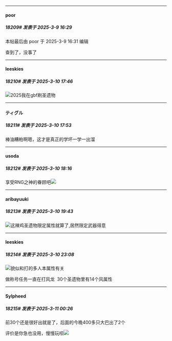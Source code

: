 ﻿
*****

####  poor  
##### 18209#       发表于 2025-3-9 16:29

 本帖最后由 poor 于 2025-3-9 16:31 编辑 

查到了，没事了


*****

####  leeskies  
##### 18210#       发表于 2025-3-10 17:46

<img src="https://static.saraba1st.com/image/smiley/face2017/076.png" referrerpolicy="no-referrer">2025我在gbf刷圣遗物


*****

####  ティグル  
##### 18211#       发表于 2025-3-10 17:53

棒油糟粕啊嗯，这才是真正的学坏一学一出溜


*****

####  usoda  
##### 18212#       发表于 2025-3-10 18:16

享受RNG之神的眷顾吧<img src="https://static.saraba1st.com/image/smiley/face2017/037.png" referrerpolicy="no-referrer">


*****

####  aribayuuki  
##### 18213#       发表于 2025-3-10 19:43

<img src="https://static.saraba1st.com/image/smiley/face2017/213.gif" referrerpolicy="no-referrer">这辣鸡圣遗物限定属性就算了,居然限定武器得意


*****

####  leeskies  
##### 18214#       发表于 2025-3-10 23:08

<img src="https://static.saraba1st.com/image/smiley/face2017/076.png" referrerpolicy="no-referrer">貌似和打的多人本属性有关

做称号任务一直在打风龙  30个圣遗物里有14个风属性


*****

####  Sylpheed  
##### 18215#       发表于 2025-3-11 00:26

前30个还是很好出就是了，后面的今晚400多只大巴出了2个

评价是你急也没用，慢慢玩呗<img src="https://static.saraba1st.com/image/smiley/face2017/037.png" referrerpolicy="no-referrer">

